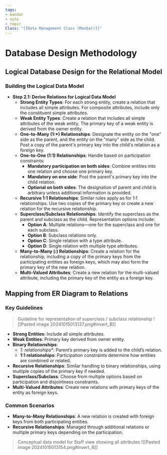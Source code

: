 ```yaml
---
tags:
- mandat
- note
- topic
Class: "[[Data Management Class (ManDat)]]"
---
```


# Database Design Methodology

## Logical Database Design for the Relational Model

### Building the Logical Data Model

- **Step 2.1: Derive Relations for Logical Data Model**
  - **Strong Entity Types**: For each strong entity, create a relation that includes all simple attributes. For composite attributes, include only the constituent simple attributes.
  - **Weak Entity Types**: Create a relation that includes all simple attributes of the weak entity. The primary key of a weak entity is derived from the owner entity.
  - **One-to-Many (1:*) Relationships**: Designate the entity on the "one" side as the parent, and the entity on the "many" side as the child. Post a copy of the parent's primary key into the child's relation as a foreign key.
  - **One-to-One (1:1) Relationships**: Handle based on participation constraints:
    - **Mandatory participation on both sides**: Combine entities into one relation and choose one primary key.
    - **Mandatory on one side**: Post the parent's primary key into the child relation.
    - **Optional on both sides**: The designation of parent and child is arbitrary unless additional information is provided.
  - **Recursive 1:1 Relationships**: Similar rules apply as for 1:1 relationships. Use two copies of the primary key or create a new relation for the recursive relationship.
  - **Superclass/Subclass Relationships**: Identify the superclass as the parent and subclass as the child. Representation options include:
    - **Option A**: Multiple relations—one for the superclass and one for each subclass.
    - **Option B**: Subclass relations only.
    - **Option C**: Single relation with a type attribute.
    - **Option D**: Single relation with multiple type attributes.
  - **Many-to-Many (*:*) Relationships**: Create a relation for the relationship, including a copy of the primary keys from the participating entities as foreign keys, which may also form the primary key of the new relation.
  - **Multi-Valued Attributes**: Create a new relation for the multi-valued attribute, including the primary key of the entity as a foreign key.

## Mapping from ER Diagram to Relations

### Key Guidelines
> Guideline for representation of superclass / subclass relationship
> ![[Pasted image 20241015013137.png#invert_B]]

- **Strong Entities**: Include all simple attributes.
- **Weak Entities**: Primary key derived from owner entity.
- **Binary Relationships**: 
  - **1:* relationships**: Parent’s primary key is added to the child’s relation.
  - **1:1 relationships**: Participation constraints determine how entities are combined or related.
- **Recursive Relationships**: Similar handling to binary relationships, using multiple copies of the primary key if needed.
- **Superclass/Subclass**: Choose from multiple options based on participation and disjointness constraints.
- **Multi-Valued Attributes**: Create new relations with primary keys of the entity as foreign keys.

### Common Scenarios
- **Many-to-Many Relationships**: A new relation is created with foreign keys from both participating entities.
- **Recursive Relationships**: Managed through additional relations or multiple primary keys depending on the participation.

> Conceptual data model for Staff view showing all attributes
> ![[Pasted image 20241015013154.png#invert_B]]